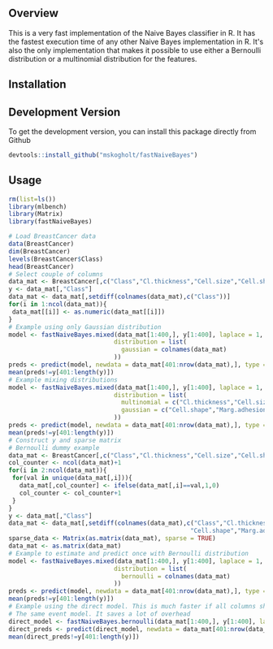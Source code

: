 Overview
--------

This is a very fast implementation of the Naive Bayes classifier in R. It has the fastest execution time of any other Naive Bayes implementation in R. It's also the only implementation that makes it possible to use either a Bernoulli distribution or a multinomial distribution for the features.

Installation
------------

Development Version
-------------------

To get the development version, you can install this package directly from Github

``` r
devtools::install_github("mskogholt/fastNaiveBayes")
```

Usage
-----

``` r
rm(list=ls())
library(mlbench)
library(Matrix)
library(fastNaiveBayes)

# Load BreastCancer data
data(BreastCancer)
dim(BreastCancer)
levels(BreastCancer$Class)
head(BreastCancer)
# Select couple of columns
data_mat <- BreastCancer[,c("Class","Cl.thickness","Cell.size","Cell.shape","Marg.adhesion")]
y <- data_mat[,"Class"]
data_mat <- data_mat[,setdiff(colnames(data_mat),c("Class"))]
for(i in 1:ncol(data_mat)){
 data_mat[[i]] <- as.numeric(data_mat[[i]])
}
# Example using only Gaussian distribution
model <- fastNaiveBayes.mixed(data_mat[1:400,], y[1:400], laplace = 1, sparse = TRUE,
                             distribution = list(
                               gaussian = colnames(data_mat)
                             ))
preds <- predict(model, newdata = data_mat[401:nrow(data_mat),], type = "class")
mean(preds!=y[401:length(y)])
# Example mixing distributions
model <- fastNaiveBayes.mixed(data_mat[1:400,], y[1:400], laplace = 1, sparse = TRUE,
                             distribution = list(
                               multinomial = c("Cl.thickness","Cell.size"),
                               gaussian = c("Cell.shape","Marg.adhesion")
                             ))
preds <- predict(model, newdata = data_mat[401:nrow(data_mat),], type = "class")
mean(preds!=y[401:length(y)])
# Construct y and sparse matrix
# Bernoulli dummy example
data_mat <- BreastCancer[,c("Class","Cl.thickness","Cell.size","Cell.shape","Marg.adhesion")]
col_counter <- ncol(data_mat)+1
for(i in 2:ncol(data_mat)){
 for(val in unique(data_mat[,i])){
   data_mat[,col_counter] <- ifelse(data_mat[,i]==val,1,0)
   col_counter <- col_counter+1
 }
}
y <- data_mat[,"Class"]
data_mat <- data_mat[,setdiff(colnames(data_mat),c("Class","Cl.thickness", "Cell.size",
                                                  "Cell.shape","Marg.adhesion"))]
sparse_data <- Matrix(as.matrix(data_mat), sparse = TRUE)
data_mat <- as.matrix(data_mat)
# Example to estimate and predict once with Bernoulli distribution
model <- fastNaiveBayes.mixed(data_mat[1:400,], y[1:400], laplace = 1, sparse = TRUE,
                             distribution = list(
                               bernoulli = colnames(data_mat)
                             ))
preds <- predict(model, newdata = data_mat[401:nrow(data_mat),], type = "class")
mean(preds!=y[401:length(y)])
# Example using the direct model. This is much faster if all columns should have
# The same event model. It saves a lot of overhead
direct_model <- fastNaiveBayes.bernoulli(data_mat[1:400,], y[1:400], laplace = 1, sparse = TRUE)
direct_preds <- predict(direct_model, newdata = data_mat[401:nrow(data_mat),], type = "class")
mean(direct_preds!=y[401:length(y)])
```
